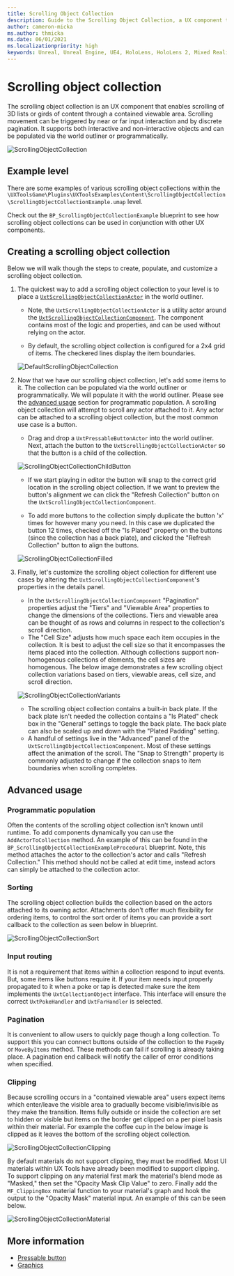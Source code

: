 ```yaml
---
title: Scrolling Object Collection
description: Guide to the Scrolling Object Collection, a UX component that enables scrolling of 3D lists or girds of content through a contained viewable area.
author: cameron-micka
ms.author: thmicka
ms.date: 06/01/2021
ms.localizationpriority: high
keywords: Unreal, Unreal Engine, UE4, HoloLens, HoloLens 2, Mixed Reality, development, MRTK, UXT, UX Tools, Scrolling Object Collection
---
```


# Scrolling object collection

The scrolling object collection is an UX component that enables scrolling of 3D lists or girds of content through a contained viewable area. Scrolling movement can be triggered by near or far input interaction and by discrete pagination. It supports both interactive and non-interactive objects and can be populated via the world outliner or programmatically.

![ScrollingObjectCollection](Images/FeatureCards/ScrollingObjectCollection.png)

## Example level

There are some examples of various scrolling object collections within the `\UXToolsGame\Plugins\UXToolsExamples\Content\ScrollingObjectCollection\ScrollingObjectCollectionExample.umap` level.

Check out the `BP_ScrollingObjectCollectionExample` blueprint to see how scrolling object collections can be used in conjunction with other UX components. 

## Creating a scrolling object collection

Below we will walk though the steps to create, populate, and customize a scrolling object collection.

1. The quickest way to add a scrolling object collection to your level is to place a [`UxtScrollingObjectCollectionActor`](xref:_a_uxt_scrolling_object_collection_actor) in the world outliner.
    * Note, the `UxtScrollingObjectCollectionActor` is a utility actor around the [`UxtScrollingObjectCollectionComponent`](xref:_a_uxt_scrolling_object_collection_component). The component contains most of the logic and properties, and can be used without relying on the actor.

    * By default, the scrolling object collection is configured for a 2x4 grid of items. The checkered lines display the item boundaries.

    ![DefaultScrollingObjectCollection](Images/ScrollingObjectCollection/DefaultScrollingObjectCollection.png)

2. Now that we have our scrolling object collection, let's add some items to it. The collection can be populated via the world outliner or programmatically. We will populate it with the world outliner. Please see the [advanced usage](#Advanced-usage) section for programmatic population. A scrolling object collection will attempt to scroll any actor attached to it. Any actor can be attached to a scrolling object collection, but the most common use case is a button.
    * Drag and drop a `UxtPressableButtonActor` into the world outliner. Next, attach the button to the `UxtScrollingObjectCollectionActor` so that the button is a child of the collection.

    ![ScrollingObjectCollectionChildButton](Images/ScrollingObjectCollection/ScrollingObjectCollectionChildButton.png)

    * If we start playing in editor the button will snap to the correct grid location in the scrolling object collection. If we want to preview the button's alignment we can click the "Refresh Collection" button on the  `UxtScrollingObjectCollectionComponent`.

    * To add more buttons to the collection simply duplicate the button 'x' times for however many you need. In this case we duplicated the button 12 times, checked off the "Is Plated" property on the buttons (since the collection has a back plate), and clicked the "Refresh Collection" button to align the buttons.
    
    ![ScrollingObjectCollectionFilled](Images/ScrollingObjectCollection/ScrollingObjectCollectionFilled.png)

3. Finally, let's customize the scrolling object collection for different use cases by altering the `UxtScrollingObjectCollectionComponent`'s properties in the details panel.
    * In the `UxtScrollingObjectCollectionComponent` "Pagination" properties adjust the "Tiers" and "Viewable Area" properties to change the dimensions of the collections. Tiers and viewable area can be thought of as rows and columns in respect to the collection's scroll direction.
    * The "Cell Size" adjusts how much space each item occupies in the collection. It is best to adjust the cell size so that it encompasses the items placed into the collection. Although collections support non-homogenous collections of elements, the cell sizes are homogenous. The below image demonstrates a few scrolling object collection variations based on tiers, viewable areas, cell size, and scroll direction.

    ![ScrollingObjectCollectionVariants](Images/ScrollingObjectCollection/ScrollingObjectCollectionVariants.png)

    * The scrolling object collection contains a built-in back plate. If the back plate isn't needed the collection contains a "Is Plated" check box in the "General" settings to toggle the back plate. The back plate can also be scaled up and down with the "Plated Padding" setting.
    * A handful of settings live in the "Advanced" panel of the `UxtScrollingObjectCollectionComponent`. Most of these settings affect the animation of the scroll. The "Snap to Strength" property is commonly adjusted to change if the collection snaps to item boundaries when scrolling completes.

## Advanced usage

### Programmatic population

Often the contents of the scrolling object collection isn't known until runtime. To add components dynamically you can use the `AddActorToCollection` method. An example of this can be found in the  `BP_ScrollingObjectCollectionExampleProcedural` blueprint. Note, this method attaches the actor to the collection's actor and calls "Refresh Collection." This method should not be called at edit time, instead actors can simply be attached to the collection actor.

### Sorting

The scrolling object collection builds the collection based on the actors attached to its owning actor. Attachments don't offer much flexibility for ordering items, to control the sort order of items you can provide a sort callback to the collection as seen below in blueprint.

![ScrollingObjectCollectionSort](Images/ScrollingObjectCollection/ScrollingObjectCollectionSort.png)

### Input routing

It is not a requirement that items within a collection respond to input events. But, some items like buttons require it. If your item needs input properly propagated to it when a poke or tap is detected make sure the item implements the `UxtCollectionObject` interface. This interface will ensure the correct `UxtPokeHandler` and `UxtFarHandler` is selected.

### Pagination

It is convenient to allow users to quickly page though a long collection. To support this you can connect buttons outside of the collection to the `PageBy` or `MoveByItems` method. These methods can fail if scrolling is already taking place. A pagination end callback will notify the caller of error conditions when specified.

### Clipping

Because scrolling occurs in a "contained viewable area" users expect items which enter/leave the visible area to gradually become visible/invisible as they make the transition. Items fully outside or inside the collection are set to hidden or visible but items on the border get clipped on a per pixel basis within their material. For example the coffee cup in the below image is clipped as it leaves the bottom of the scrolling object collection.

![ScrollingObjectCollectionClipping](Images/ScrollingObjectCollection/ScrollingObjectCollectionClipping.png)

By default materials do not support clipping, they must be modified. Most UI materials within UX Tools have already been modified to support clipping. To support clipping on any material first mark the material's blend mode as "Masked," then set the "Opacity Mask Clip Value" to zero. Finally add the `MF_ClippingBox` material function to your material's graph and hook the output to the "Opacity Mask" material input. An example of this can be seen below.

![ScrollingObjectCollectionMaterial](Images/ScrollingObjectCollection/ScrollingObjectCollectionMaterial.png)

## More information
* [Pressable button](PressableButton.md)
* [Graphics](Graphics.md)
